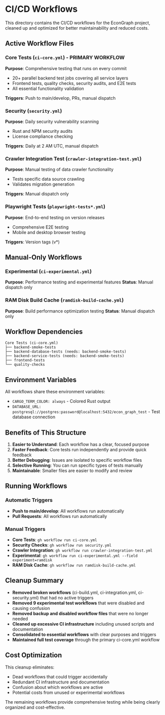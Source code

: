 # CI/CD Workflows

This directory contains the CI/CD workflows for the EconGraph project, cleaned up and optimized for better maintainability and reduced costs.

## Active Workflow Files

### Core Tests (`ci-core.yml`) - **PRIMARY WORKFLOW**
**Purpose**: Comprehensive testing that runs on every commit
- 20+ parallel backend test jobs covering all service layers
- Frontend tests, quality checks, security audits, and E2E tests
- All essential functionality validation

**Triggers**: Push to main/develop, PRs, manual dispatch

### Security (`security.yml`)
**Purpose**: Daily security vulnerability scanning
- Rust and NPM security audits
- License compliance checking

**Triggers**: Daily at 2 AM UTC, manual dispatch

### Crawler Integration Test (`crawler-integration-test.yml`)
**Purpose**: Manual testing of data crawler functionality
- Tests specific data source crawling
- Validates migration generation

**Triggers**: Manual dispatch only

### Playwright Tests (`playwright-tests*.yml`)
**Purpose**: End-to-end testing on version releases
- Comprehensive E2E testing
- Mobile and desktop browser testing

**Triggers**: Version tags (v*)

## Manual-Only Workflows

### Experimental (`ci-experimental.yml`)
**Purpose**: Performance testing and experimental features
**Status**: Manual dispatch only

### RAM Disk Build Cache (`ramdisk-build-cache.yml`)
**Purpose**: Build performance optimization testing
**Status**: Manual dispatch only

## Workflow Dependencies

```
Core Tests (ci-core.yml)
├── backend-smoke-tests
├── backend-database-tests (needs: backend-smoke-tests)
├── backend-service-tests (needs: backend-smoke-tests)
├── frontend-tests
└── quality-checks
```

## Environment Variables

All workflows share these environment variables:
- `CARGO_TERM_COLOR: always` - Colored Rust output
- `DATABASE_URL: postgresql://postgres:password@localhost:5432/econ_graph_test` - Test database connection

## Benefits of This Structure

1. **Easier to Understand**: Each workflow has a clear, focused purpose
2. **Faster Feedback**: Core tests run independently and provide quick feedback
3. **Better Debugging**: Issues are isolated to specific workflow files
4. **Selective Running**: You can run specific types of tests manually
5. **Maintainable**: Smaller files are easier to modify and review

## Running Workflows

### Automatic Triggers
- **Push to main/develop**: All workflows run automatically
- **Pull Requests**: All workflows run automatically

### Manual Triggers
- **Core Tests**: `gh workflow run ci-core.yml`
- **Security Checks**: `gh workflow run security.yml`
- **Crawler Integration**: `gh workflow run crawler-integration-test.yml`
- **Experimental**: `gh workflow run ci-experimental.yml --field experiment=ramdisk`
- **RAM Disk Cache**: `gh workflow run ramdisk-build-cache.yml`

## Cleanup Summary

- **Removed broken workflows** (ci-build.yml, ci-integration.yml, ci-security.yml) that had no active triggers
- **Removed 9 experimental test workflows** that were disabled and causing confusion
- **Removed backup and disabled workflow files** that were no longer needed
- **Cleaned up excessive CI infrastructure** including unused scripts and documentation
- **Consolidated to essential workflows** with clear purposes and triggers
- **Maintained full test coverage** through the primary ci-core.yml workflow

## Cost Optimization

This cleanup eliminates:
- Dead workflows that could trigger accidentally
- Redundant CI infrastructure and documentation
- Confusion about which workflows are active
- Potential costs from unused or experimental workflows

The remaining workflows provide comprehensive testing while being clearly organized and cost-effective.
